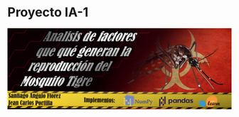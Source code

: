 # Proyecto IA-1                                                  
<p align="center">
  <img src="Banner.jpg" />
</p>
